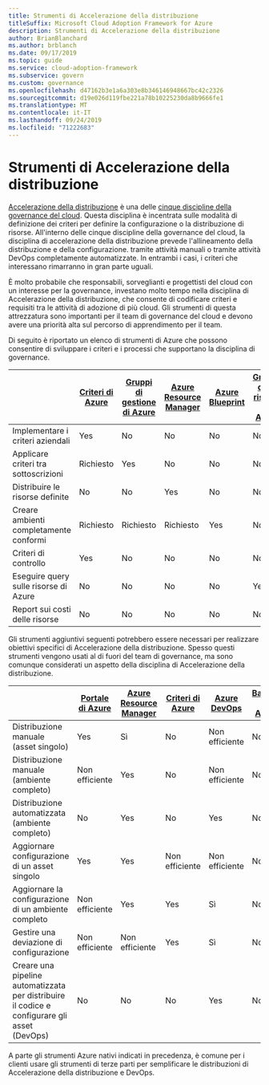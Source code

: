 ```yaml
---
title: Strumenti di Accelerazione della distribuzione
titleSuffix: Microsoft Cloud Adoption Framework for Azure
description: Strumenti di Accelerazione della distribuzione
author: BrianBlanchard
ms.author: brblanch
ms.date: 09/17/2019
ms.topic: guide
ms.service: cloud-adoption-framework
ms.subservice: govern
ms.custom: governance
ms.openlocfilehash: d47162b3e1a6a303e8b346146948667bc42c2326
ms.sourcegitcommit: d19e026d119fbe221a78b10225230da8b9666fe1
ms.translationtype: MT
ms.contentlocale: it-IT
ms.lasthandoff: 09/24/2019
ms.locfileid: "71222683"
---
```

# <a name="deployment-acceleration-tools-in-azure"></a>Strumenti di Accelerazione della distribuzione

[Accelerazione della distribuzione](./index.md) è una delle [cinque discipline della governance del cloud](../governance-disciplines.md). Questa disciplina è incentrata sulle modalità di definizione dei criteri per definire la configurazione o la distribuzione di risorse. All'interno delle cinque discipline della governance del cloud, la disciplina di accelerazione della distribuzione prevede l'allineamento della distribuzione e della configurazione. tramite attività manuali o tramite attività DevOps completamente automatizzate. In entrambi i casi, i criteri che interessano rimarranno in gran parte uguali.

È molto probabile che responsabili, sorveglianti e progettisti del cloud con un interesse per la governance, investano molto tempo nella disciplina di Accelerazione della distribuzione, che consente di codificare criteri e requisiti tra le attività di adozione di più cloud. Gli strumenti di questa attrezzatura sono importanti per il team di governance del cloud e devono avere una priorità alta sul percorso di apprendimento per il team.

Di seguito è riportato un elenco di strumenti di Azure che possono consentire di sviluppare i criteri e i processi che supportano la disciplina di governance.

|  | [Criteri di Azure](https://docs.microsoft.com/azure/governance/policy/overview) | [Gruppi di gestione di Azure](https://docs.microsoft.com/azure/governance/management-groups) | [Azure Resource Manager](https://docs.microsoft.com/azure/azure-resource-manager/resource-group-overview) | [Azure Blueprint](https://docs.microsoft.com/azure/governance/blueprints/overview) | [Grafico delle risorse di Azure](https://docs.microsoft.com/azure/governance/resource-graph/overview) | [Gestione costi di Azure](https://docs.microsoft.com/azure/cost-management) |
|---------|---------|---------|---------|---------|---------|---------|
|Implementare i criteri aziendali     |Yes |No  |No  |No | No |No |
|Applicare criteri tra sottoscrizioni     |Richiesto |Yes  |No  |No | No |No |
|Distribuire le risorse definite     |No |No  |Yes  |No | No |No |
|Creare ambienti completamente conformi      |Richiesto |Richiesto  |Richiesto  |Yes | No |No |
|Criteri di controllo      |Yes |No  |No  |No | No |No |
|Eseguire query sulle risorse di Azure      |No |No  |No  |No |Yes |No |
|Report sui costi delle risorse      |No |No  |No  |No |No |Yes |

Gli strumenti aggiuntivi seguenti potrebbero essere necessari per realizzare obiettivi specifici di Accelerazione della distribuzione. Spesso questi strumenti vengono usati al di fuori del team di governance, ma sono comunque considerati un aspetto della disciplina di Accelerazione della distribuzione.

|  | [Portale di Azure](https://azure.microsoft.com/features/azure-portal)  | [Azure Resource Manager](https://docs.microsoft.com/azure/azure-resource-manager/resource-group-overview)  | [Criteri di Azure](https://docs.microsoft.com/azure/governance/policy/overview) | [Azure DevOps](https://docs.microsoft.com/azure/devops/index) | [Backup di Azure](https://docs.microsoft.com/azure/backup/backup-introduction-to-azure-backup) | [Azure Site Recovery](https://docs.microsoft.com/azure/site-recovery/site-recovery-overview) |
|---------|---------|---------|---------|---------|---------|---------|
|Distribuzione manuale (asset singolo)     | Yes | Sì  | No  | Non efficiente | No | Yes |
|Distribuzione manuale (ambiente completo)     | Non efficiente | Yes | No  | Non efficiente | No | Yes |
|Distribuzione automatizzata (ambiente completo)     | No  | Yes  | No  | Yes  | No | Yes |
|Aggiornare configurazione di un asset singolo     | Yes | Yes | Non efficiente | Non efficiente | No | Sì: durante la replica |
|Aggiornare la configurazione di un ambiente completo     | Non efficiente | Yes | Yes | Sì  | No | Sì: durante la replica |
|Gestire una deviazione di configurazione     | Non efficiente | Non efficiente | Yes  | Sì  | No | Sì: durante la replica |
|Creare una pipeline automatizzata per distribuire il codice e configurare gli asset (DevOps)     | No | No | No | Yes | No | No |

A parte gli strumenti Azure nativi indicati in precedenza, è comune per i clienti usare gli strumenti di terze parti per semplificare le distribuzioni di Accelerazione della distribuzione e DevOps.
